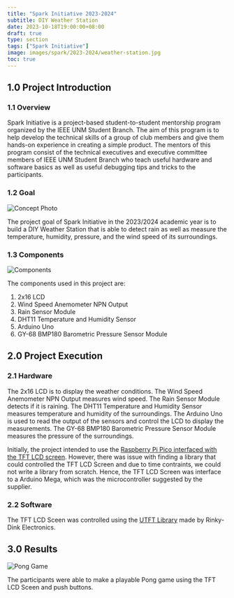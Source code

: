 ```yaml
---
title: "Spark Initiative 2023-2024"
subtitle: DIY Weather Station
date: 2023-10-18T19:00:00+08:00
draft: true
type: section
tags: ["Spark Initiative"]
image: images/spark/2023-2024/weather-station.jpg
toc: true
---
```


<!-- idk toc only works with h2 -->
## 1.0 Project Introduction

### 1.1 Overview
Spark Initiative is a project-based student-to-student mentorship program organized by the IEEE UNM Student Branch. The aim of this program is to help develop the technical skills of a group of club members and give them hands-on experience in creating a simple product. The mentors of this program consist of the technical executives and executive committee members of IEEE UNM Student Branch who teach useful hardware and software basics as well as useful debugging tips and tricks to the participants.

### 1.2 Goal
![Concept Photo](images/spark/2023-2024/weather-station.jpg "200px") 


The project goal of Spark Initiative in the 2023/2024 academic year is to build a DIY Weather Station that is able to detect rain as well as measure the temperature, humidity, pressure, and the wind speed of its surroundings.


### 1.3 Components
![Components](images/spark/2023-2024/components.jpg "500px") 

The components used in this project are:
1. 2x16 LCD
2. Wind Speed Anemometer NPN Output
3. Rain Sensor Module
4. DHT11 Temperature and Humidity Sensor
5. Arduino Uno
6. GY-68 BMP180 Barometric Pressure Sensor Module


## 2.0 Project Execution 
### 2.1 Hardware

The 2x16 LCD is to display the weather conditions. The Wind Speed Anemometer NPN Output measures wind speed. The Rain Sensor Module detects if it is raining. The DHT11 Temperature and Humidity Sensor measures temperature and humidity of the surroundings. The Arduino Uno is used to read the output of the sensors and control the LCD to display the measurements. The GY-68 BMP180 Barometric Pressure Sensor Module measures the pressure of the surroundings.

Initially, the project intended to use the [Raspberry Pi Pico interfaced with the TFT LCD screen](https://www.instructables.com/RPi-Pico-35-Inch-320x480-HVGA-TFT-LCD-ILI9488-Bitm/). However, there was issue with finding a library that could controlled the TFT LCD Screen and due to time contraints, we could not write a library from scratch. Hence, the TFT LCD Screen was interface to a Arduino Mega, which was the microcontroller suggested by the supplier.

### 2.2 Software
The TFT LCD Sceen was controlled using the [UTFT Library](http://www.rinkydinkelectronics.com/library.php?id=51) made by Rinky-Dink Electronics.

## 3.0 Results
![Pong Game](images/spark/2022-2023/results.png "500px") 

The participants were able to make a playable Pong game using the TFT LCD Sceen and push buttons.
